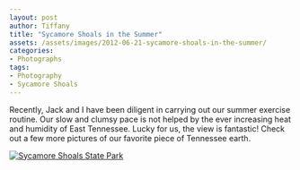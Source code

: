```yaml
---
layout: post
author: Tiffany
title: "Sycamore Shoals in the Summer"
assets: /assets/images/2012-06-21-sycamore-shoals-in-the-summer/
categories: 
- Photographs
tags: 
- Photography
- Sycamore Shoals
---
```


Recently, Jack and I have been diligent in carrying out our summer exercise routine. Our slow and clumsy pace is not helped by the ever increasing heat and humidity of East Tennessee. Lucky for us, the view is fantastic! Check out a few more pictures of our favorite piece of Tennessee earth.

[![Sycamore Shoals State Park](jekyll_uploads/2011/06/sycamoreshoals-4-575x382.jpg "sycamoreshoals (4)")](http://www.sweetpeonies.com/farm-photos/sycamoreshoals-4/)